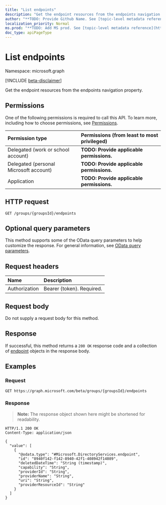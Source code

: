 ```yaml
---
title: "List endpoints"
description: "Get the endpoint resources from the endpoints navigation property."
author: "**TODO: Provide Github Name. See [topic-level metadata reference](https://msgo.azurewebsites.net/add/document/guidelines/metadata.html#topic-level-metadata)**"
localization_priority: Normal
ms.prod: "**TODO: Add MS prod. See [topic-level metadata reference](https://msgo.azurewebsites.net/add/document/guidelines/metadata.html#topic-level-metadata)**"
doc_type: apiPageType
---
```


# List endpoints
Namespace: microsoft.graph

[!INCLUDE [beta-disclaimer](../../includes/beta-disclaimer.md)]

Get the endpoint resources from the endpoints navigation property.

## Permissions
One of the following permissions is required to call this API. To learn more, including how to choose permissions, see [Permissions](/graph/permissions-reference).

|Permission type|Permissions (from least to most privileged)|
|:---|:---|
|Delegated (work or school account)|**TODO: Provide applicable permissions.**|
|Delegated (personal Microsoft account)|**TODO: Provide applicable permissions.**|
|Application|**TODO: Provide applicable permissions.**|

## HTTP request

<!-- {
  "blockType": "ignored"
}
-->
``` http
GET /groups/{groupsId}/endpoints
```

## Optional query parameters
This method supports some of the OData query parameters to help customize the response. For general information, see [OData query parameters](/graph/query-parameters).

## Request headers
|Name|Description|
|:---|:---|
|Authorization|Bearer {token}. Required.|

## Request body
Do not supply a request body for this method.

## Response

If successful, this method returns a `200 OK` response code and a collection of [endpoint](../resources/endpoint.md) objects in the response body.

## Examples

### Request
<!-- {
  "blockType": "request",
  "name": "list_endpoint"
}
-->
``` http
GET https://graph.microsoft.com/beta/groups/{groupsId}/endpoints
```


### Response
>**Note:** The response object shown here might be shortened for readability.
<!-- {
  "blockType": "response",
  "truncated": true,
  "@odata.type": "Collection(Microsoft.DirectoryServices.endpoint)"
}
-->
``` http
HTTP/1.1 200 OK
Content-Type: application/json

{
  "value": [
    {
      "@odata.type": "#Microsoft.DirectoryServices.endpoint",
      "id": "8940f142-f142-8940-42f1-408942f14089",
      "deletedDateTime": "String (timestamp)",
      "capability": "String",
      "providerId": "String",
      "providerName": "String",
      "uri": "String",
      "providerResourceId": "String"
    }
  ]
}
```

